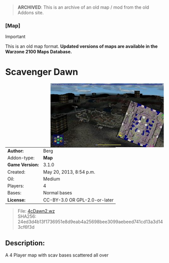 > **ARCHIVED**: This is an archive of an old map / mod from the old Addons site.

### [Map]

> [!IMPORTANT]
> This is an old map format. **Updated versions of maps are available in the Warzone 2100 Maps Database.**

# Scavenger Dawn

<img src="./preview.jpg" align="right" />

| | |
| - | - |
| __Author:__ | Berg |
| Addon-type: | __Map__ |
| __Game Version:__ | 3.1.0 |
| Created: | May 20, 2013, 8:54 p.m. |
| Oil: | Medium |
| Players: | 4 |
| Bases: | Normal bases |
| __License:__ | CC-BY-3.0 OR GPL-2.0-or-later |

> File: [4cDawn2.wz](https://github.com/Warzone2100/old-addons-site/raw/main/assets/197/4cDawn2.wz)  
> SHA256: 24ed3d4b13f1736951e8d9eab4a25698bee3099aebeed741cd13a3d143cf6f3d

## Description:

A 4 Player map with scav bases scattered all over



